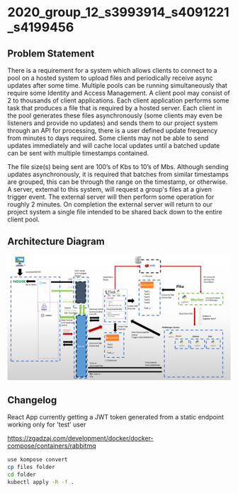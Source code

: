 # 2020_group_12_s3993914_s4091221_s4199456

## Problem Statement
There is a requirement for a system which allows clients to connect to a pool on a hosted system to upload files and periodically receive async updates after some time. Multiple pools can be running simultaneously that require some Identity and Access Management. A client pool may consist of 2 to thousands of client applications. Each client application performs some task that produces a file that is required by a hosted server. Each client in the pool generates these files asynchronously (some clients may even be listeners and provide no updates) and sends them to our project system through an API for processing, there is a user defined update frequency from minutes to days required. Some clients may not be able to send updates immediately and will cache local updates until a batched update can be sent with multiple timestamps contained. 

The file size(s) being sent are 100’s of Kbs to 10’s of Mbs. Although sending updates asynchronously, it is required that batches from similar timestamps are grouped, this can be through the range on the timestamp, or otherwise. A server, external to this system, will request a group's files at a given trigger event. The external server will then perform some operation for roughly 2 minutes. On completion the external server will return to our project system a single file intended to be shared back down to the entire client pool. 

## Architecture Diagram

![Architecture7](Architecture/Architecture-7.png)

## Changelog
React App currently getting a JWT token generated from a static endpoint working only for 'test' user

https://zgadzaj.com/development/docker/docker-compose/containers/rabbitmq

```bash
use kompose convert
cp files folder
cd folder
kubectl apply -R -f .
```
